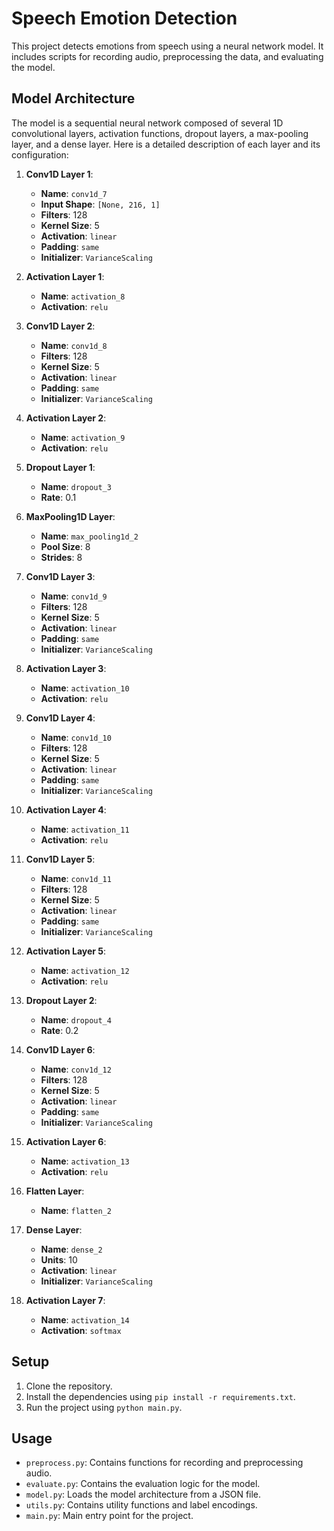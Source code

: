 
# Speech Emotion Detection

This project detects emotions from speech using a neural network model. It includes scripts for recording audio, preprocessing the data, and evaluating the model.

## Model Architecture

The model is a sequential neural network composed of several 1D convolutional layers, activation functions, dropout layers, a max-pooling layer, and a dense layer. Here is a detailed description of each layer and its configuration:

1. **Conv1D Layer 1**:
    - **Name**: `conv1d_7`
    - **Input Shape**: `[None, 216, 1]`
    - **Filters**: 128
    - **Kernel Size**: 5
    - **Activation**: `linear`
    - **Padding**: `same`
    - **Initializer**: `VarianceScaling`

2. **Activation Layer 1**:
    - **Name**: `activation_8`
    - **Activation**: `relu`

3. **Conv1D Layer 2**:
    - **Name**: `conv1d_8`
    - **Filters**: 128
    - **Kernel Size**: 5
    - **Activation**: `linear`
    - **Padding**: `same`
    - **Initializer**: `VarianceScaling`

4. **Activation Layer 2**:
    - **Name**: `activation_9`
    - **Activation**: `relu`

5. **Dropout Layer 1**:
    - **Name**: `dropout_3`
    - **Rate**: 0.1

6. **MaxPooling1D Layer**:
    - **Name**: `max_pooling1d_2`
    - **Pool Size**: 8
    - **Strides**: 8

7. **Conv1D Layer 3**:
    - **Name**: `conv1d_9`
    - **Filters**: 128
    - **Kernel Size**: 5
    - **Activation**: `linear`
    - **Padding**: `same`
    - **Initializer**: `VarianceScaling`

8. **Activation Layer 3**:
    - **Name**: `activation_10`
    - **Activation**: `relu`

9. **Conv1D Layer 4**:
    - **Name**: `conv1d_10`
    - **Filters**: 128
    - **Kernel Size**: 5
    - **Activation**: `linear`
    - **Padding**: `same`
    - **Initializer**: `VarianceScaling`

10. **Activation Layer 4**:
    - **Name**: `activation_11`
    - **Activation**: `relu`

11. **Conv1D Layer 5**:
    - **Name**: `conv1d_11`
    - **Filters**: 128
    - **Kernel Size**: 5
    - **Activation**: `linear`
    - **Padding**: `same`
    - **Initializer**: `VarianceScaling`

12. **Activation Layer 5**:
    - **Name**: `activation_12`
    - **Activation**: `relu`

13. **Dropout Layer 2**:
    - **Name**: `dropout_4`
    - **Rate**: 0.2

14. **Conv1D Layer 6**:
    - **Name**: `conv1d_12`
    - **Filters**: 128
    - **Kernel Size**: 5
    - **Activation**: `linear`
    - **Padding**: `same`
    - **Initializer**: `VarianceScaling`

15. **Activation Layer 6**:
    - **Name**: `activation_13`
    - **Activation**: `relu`

16. **Flatten Layer**:
    - **Name**: `flatten_2`

17. **Dense Layer**:
    - **Name**: `dense_2`
    - **Units**: 10
    - **Activation**: `linear`
    - **Initializer**: `VarianceScaling`

18. **Activation Layer 7**:
    - **Name**: `activation_14`
    - **Activation**: `softmax`

## Setup

1. Clone the repository.
2. Install the dependencies using `pip install -r requirements.txt`.
3. Run the project using `python main.py`.

## Usage

- `preprocess.py`: Contains functions for recording and preprocessing audio.
- `evaluate.py`: Contains the evaluation logic for the model.
- `model.py`: Loads the model architecture from a JSON file.
- `utils.py`: Contains utility functions and label encodings.
- `main.py`: Main entry point for the project.
